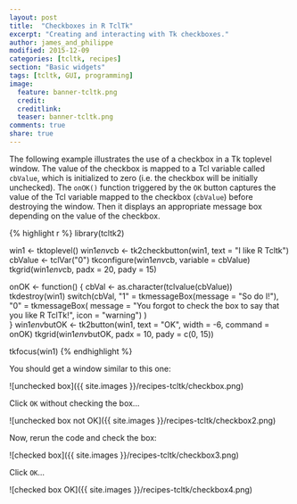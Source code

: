 ```yaml
---
layout: post
title:  "Checkboxes in R TclTk"
excerpt: "Creating and interacting with Tk checkboxes."
author: james_and_philippe
modified: 2015-12-09
categories: [tcltk, recipes]
section: "Basic widgets"
tags: [tcltk, GUI, programming]
image:
  feature: banner-tcltk.png
  credit: 
  creditlink: 
  teaser: banner-tcltk.png
comments: true
share: true
---
```


The following example illustrates the use of a checkbox in a Tk toplevel window. The value of the checkbox is mapped to a Tcl variable called `cbValue`, which is initialized to zero (i.e. the checkbox will be initially unchecked). The `onOK()` function triggered by the `OK` button captures the value of the Tcl variable mapped to the checkbox (`cbValue`) before destroying the window. Then it displays an appropriate message box depending on the value of the checkbox.



{% highlight r %}
library(tcltk2)

win1 <- tktoplevel()
win1$env$cb <- tk2checkbutton(win1, text = "I like R Tcltk")
cbValue <- tclVar("0")
tkconfigure(win1$env$cb, variable = cbValue)
tkgrid(win1$env$cb, padx = 20, pady = 15)

onOK <- function() {
  cbVal <- as.character(tclvalue(cbValue))
  tkdestroy(win1)
  switch(cbVal,
    "1" = tkmessageBox(message = "So do I!"),
    "0" = tkmessageBox(
      message = "You forgot to check the box to say that you like R TclTk!",
      icon = "warning")
  )  
}
win1$env$butOK <- tk2button(win1, text = "OK", width = -6, command = onOK)
tkgrid(win1$env$butOK, padx = 10, pady = c(0, 15))

tkfocus(win1)
{% endhighlight %}

You should get a window similar to this one:

![unchecked box]({{ site.images }}/recipes-tcltk/checkbox.png)

Click `OK` without checking the box...

![unchecked box not OK]({{ site.images }}/recipes-tcltk/checkbox2.png)

Now, rerun the code and check the box:

![checked box]({{ site.images }}/recipes-tcltk/checkbox3.png)

Click `OK`...

![checked box OK]({{ site.images }}/recipes-tcltk/checkbox4.png)
